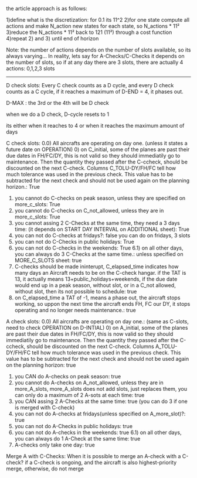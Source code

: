 the article approach is as follows:

1)define what is the discretization: for 0.1 its 11^2
2)for one state compute all actions and make N_action new states for each state, so N_actions * 11²
3)reduce the N_actions * 11² back to 121 (11²) through a cost function
4)repeat 2) and 3) until end of horizon

Note: the number of actions depends on the number of slots available, so its always varying... In reality, lets say for A-Checks/C-Checks it depends on the number of slots,
so if at any day there are 3 slots, there are actually 4 actions: 0,1,2,3 slots

---------------------------------------------

D check slots:
Every C check counts as a D cycle, and every D check counts as a C cycle, if it reaches a maximum of
D-END = 4, it phases out.

D-MAX : the 3rd or the 4th will be D check

when we do a D check, D-cycle resets to 1

its either when it reaches to 4 or when it reaches the maximum amount of days


C check slots:
0.0) All aircrafts are operating on day one. (unless it states a future date on OPERATION)
0) on C_initial, some of the planes are past their due dates in FH/FC/DY, this is not valid so they should immediatily go to maintenance. Then the quantity they passed after the C-ccheck, should be discounted on the next C-check. Columns C_TOLU-DY/FH/FC tell how much tolerance was used in the previous check. This value has to be subtracted for the next check and should not be used again on the planning horizon.: True
1) you cannot do C-checks on peak season, unless they are specified on more_c_slots: True
2) you cannot do C-checks on C_not_allowed, unless they are in more_c_slots: True
3) you cannot assing 2 C-Checks at the same time, they need a 3 days time: (it depends on START DAY INTERVAL on ADDITIONAL sheet): True
4) you can not do C-checks at fridays?: false you can do on fridays, 3 slots
5) you can not do C-Checks in public holidays: True
6) you can not do C-checks in the weekends: True
6.1) on all other days, you can always do 3 C-Checks at the same time.: unless specified on MORE_C_SLOTS sheet: true
7) C-checks should be made ininterupt, C_elapsed_time indicates how many days an Aircraft needs to be on the C-check hangar. if the TAT is 13, it actually means 13+public_holidays+weekends, if the due date would end up in a peak season, without slot, or in a C_not allowed, without slot, then its not possible to schedule: true
8) on C_elapsed_time a TAT of -1, means a phase out, the aircraft stops working, so uppon the next time the aircraft ends FH, FC our DY, it stops operating and no longer needs maintenance.: true

A check slots:
0.0) All aircrafts are operating on day one.: (same as C-slots, need to check OPERATION on D-INTIAL) 
0) on A_initial, some of the planes are past their due dates in FH/FC/DY, this is now valid so they should immediatily go to maintenance. Then the quantity they passed after the C-ccheck, should be discounted on the next C-check. Columns A_TOLU-DY/FH/FC tell how much tolerance was used in the previous check. This value has to be subtracted for the next check and should not be used again on the planning horizon: true
1) you CAN do A-checks on peak season: true
2) you cannot do A-checks on A_not_allowed, unless they are in more_A_slots, more_A_slots does not add slots, just replaces them, you can only do a maximum of 2 A-sots at each time: true
3) you CAN assing 2 A-Checks at the same time: true (you can do 3 if one is merged with C-check)
4) you can not do A-checks at fridays(unless specified on A_more_slot)?: true
5) you can not do A-Checks in public holidays: true
6) you can not do A-checks in the weekends: true
6.1) on all other days, you can always do 1 A-Check at the same time: true
7) A-checks only take one day: true

Merge A with C-Checks:
When it is possible to merge an A-check with a C-check?
if a C-check is ongoing, and the aircraft is also highest-priority merge, otherwise, do not merge

